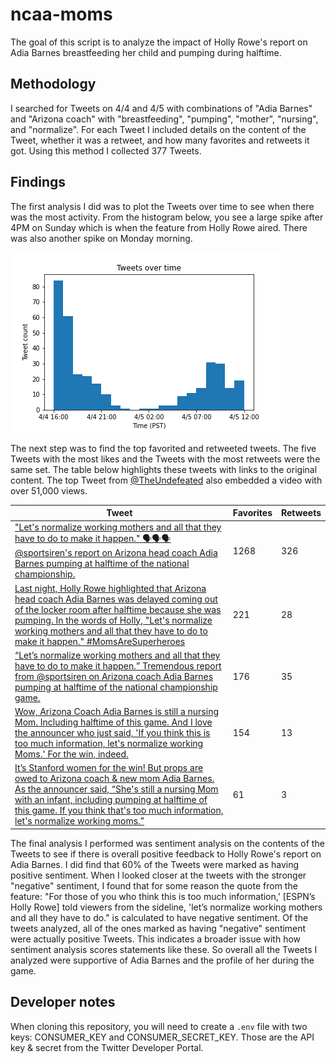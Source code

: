 # ncaa-moms

The goal of this script is to analyze the impact of Holly Rowe's report on Adia
Barnes breastfeeding her child and pumping during halftime.

## Methodology

I searched for Tweets on 4/4 and 4/5 with combinations of "Adia Barnes" and
"Arizona coach" with "breastfeeding", "pumping", "mother", "nursing", and
"normalize". For each Tweet I included details on the content of the Tweet,
whether it was a retweet, and how many favorites and retweets it got. Using
this method I collected 377 Tweets.

## Findings

The first analysis I did was to plot the Tweets over time to see when there was
the most activity. From the histogram below, you see a large spike after 4PM on
Sunday which is when the feature from Holly Rowe aired. There was also another
spike on Monday morning.

![A histogram showing tweets over time](https://github.com/agale123/ncaa-moms/blob/main/tweets_over_time.png?raw=true)

The next step was to find the top favorited and retweeted tweets. The five Tweets
with the most likes and the Tweets with the most retweets were the same set. The
table below highlights these tweets with links to the original content. The top
Tweet from [@TheUndefeated](https://twitter.com/TheUndefeated) also embedded a
video with over 51,000 views.

| Tweet | Favorites | Retweets |
|-------|-----------|----------|
| ["Let's normalize working mothers and all that they have to do to make it happen." 🗣️🗣️🗣️ @sportsiren's report on Arizona head coach Adia Barnes pumping at halftime of the national championship.](https://twitter.com/TheUndefeated/status/1378857455283802115) | 1268 | 326 |
| [Last night, Holly Rowe highlighted that Arizona head coach Adia Barnes was delayed coming out of the locker room after halftime because she was pumping. In the words of Holly, "Let's normalize working mothers and all that they have to do to make it happen." #MomsAreSuperheroes](https://twitter.com/OnHerTurf/status/1379071211674730500) | 221 | 28 |
| [“Let’s normalize working mothers and all that they have to do to make it happen.” Tremendous report from @sportsiren on Arizona coach Adia Barnes pumping at halftime of the national championship game.](https://twitter.com/SeifertESPN/status/1378852974911438851) | 176 | 35 |
| [Wow, Arizona Coach Adia Barnes is still a nursing Mom. Including halftime of this game. And I love the announcer who just said, 'If you think this is too much information, let's normalize working Moms.' For the win, indeed.](https://twitter.com/LauraChapin/status/1378852548468109314) | 154 | 13 |
| [It’s Stanford women for the win!  But props are owed to Arizona coach & new mom Adia Barnes. As the announcer said, “She's still a nursing Mom with an infant, including pumping at halftime of this game. If you think that's too much information, let's normalize working moms.”](1378888028446289920) | 61 | 3 |

The final analysis I performed was sentiment analysis on the contents of the Tweets
to see if there is overall positive feedback to Holly Rowe's report on Adia Barnes.
I did find that 60% of the Tweets were marked as having positive sentiment. When I
looked closer at the tweets with the stronger "negative" sentiment, I found that for
some reason the quote from the feature: "For those of you who think this is too much
information,' [ESPN’s Holly Rowe] told viewers from the sideline, 'let’s normalize
working mothers and all they have to do." is calculated to have negative sentiment.
Of the tweets analyzed, all of the ones marked as having "negative" sentiment were
actually positive Tweets. This indicates a broader issue with how sentiment
analysis scores statements like these. So overall all the Tweets I analyzed were
supportive of Adia Barnes and the profile of her during the game.

## Developer notes

When cloning this repository, you will need to create a `.env` file with two keys:
CONSUMER_KEY and CONSUMER_SECRET_KEY. Those are the API key & secret from the
Twitter Developer Portal.
